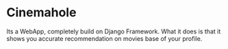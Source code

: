 # Cinemahole
Its a WebApp, completely build on Django Framework. What it does is that it shows you accurate recommendation on movies base of your profile.
